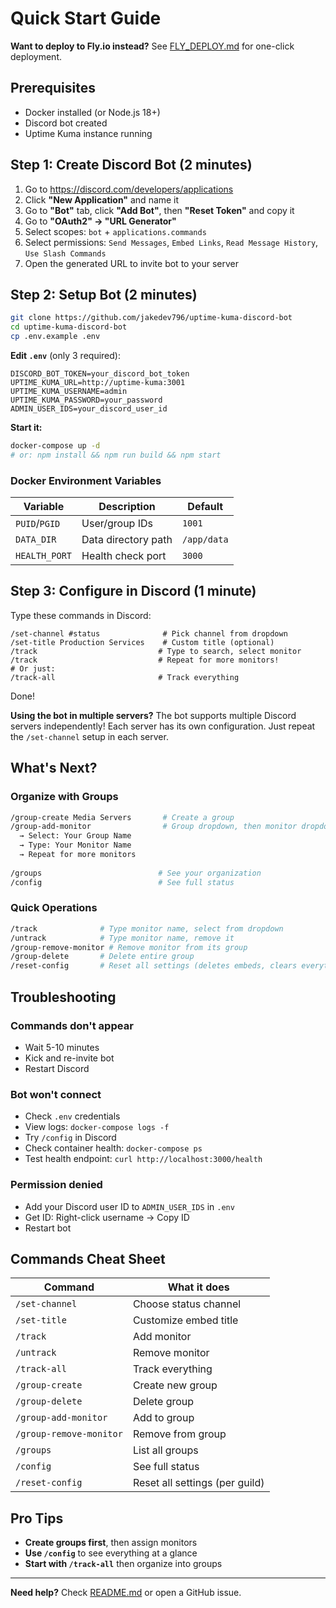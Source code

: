 # Quick Start Guide

**Want to deploy to Fly.io instead?** See [FLY_DEPLOY.md](FLY_DEPLOY.md) for one-click deployment.

## Prerequisites

- Docker installed (or Node.js 18+)
- Discord bot created
- Uptime Kuma instance running

## Step 1: Create Discord Bot (2 minutes)

1. Go to https://discord.com/developers/applications
2. Click **"New Application"** and name it
3. Go to **"Bot"** tab, click **"Add Bot"**, then **"Reset Token"** and copy it
4. Go to **"OAuth2" → "URL Generator"**
5. Select scopes: `bot` + `applications.commands`
6. Select permissions: `Send Messages`, `Embed Links`, `Read Message History`, `Use Slash Commands`
7. Open the generated URL to invite bot to your server

## Step 2: Setup Bot (2 minutes)

```bash
git clone https://github.com/jakedev796/uptime-kuma-discord-bot
cd uptime-kuma-discord-bot
cp .env.example .env
```

**Edit `.env`** (only 3 required):
```env
DISCORD_BOT_TOKEN=your_discord_bot_token
UPTIME_KUMA_URL=http://uptime-kuma:3001
UPTIME_KUMA_USERNAME=admin
UPTIME_KUMA_PASSWORD=your_password
ADMIN_USER_IDS=your_discord_user_id
```

**Start it:**
```bash
docker-compose up -d
# or: npm install && npm run build && npm start
```

### Docker Environment Variables

| Variable | Description | Default |
|----------|-------------|---------|
| `PUID`/`PGID` | User/group IDs | `1001` |
| `DATA_DIR` | Data directory path | `/app/data` |
| `HEALTH_PORT` | Health check port | `3000` |

## Step 3: Configure in Discord (1 minute)

Type these commands in Discord:

```
/set-channel #status              # Pick channel from dropdown
/set-title Production Services    # Custom title (optional)
/track                           # Type to search, select monitor
/track                           # Repeat for more monitors!
# Or just:
/track-all                       # Track everything
```

Done!

**Using the bot in multiple servers?**
The bot supports multiple Discord servers independently! Each server has its own configuration. Just repeat the `/set-channel` setup in each server.

## What's Next?

### Organize with Groups

```bash
/group-create Media Servers       # Create a group
/group-add-monitor                # Group dropdown, then monitor dropdown
  → Select: Your Group Name
  → Type: Your Monitor Name
  → Repeat for more monitors
  
/groups                          # See your organization
/config                          # See full status
```

### Quick Operations

```bash
/track              # Type monitor name, select from dropdown
/untrack            # Type monitor name, remove it
/group-remove-monitor # Remove monitor from its group
/group-delete       # Delete entire group
/reset-config       # Reset all settings (deletes embeds, clears everything)
```

## Troubleshooting

### Commands don't appear
- Wait 5-10 minutes
- Kick and re-invite bot
- Restart Discord

### Bot won't connect
- Check `.env` credentials
- View logs: `docker-compose logs -f`
- Try `/config` in Discord
- Check container health: `docker-compose ps`
- Test health endpoint: `curl http://localhost:3000/health`

### Permission denied
- Add your Discord user ID to `ADMIN_USER_IDS` in `.env`
- Get ID: Right-click username → Copy ID
- Restart bot

## Commands Cheat Sheet

| Command | What it does |
|---------|--------------|
| `/set-channel` | Choose status channel |
| `/set-title` | Customize embed title |
| `/track` | Add monitor |
| `/untrack` | Remove monitor |
| `/track-all` | Track everything |
| `/group-create` | Create new group |
| `/group-delete` | Delete group |
| `/group-add-monitor` | Add to group |
| `/group-remove-monitor` | Remove from group |
| `/groups` | List all groups |
| `/config` | See full status |
| `/reset-config` | Reset all settings (per guild) |


## Pro Tips

- **Create groups first**, then assign monitors
- **Use `/config`** to see everything at a glance
- **Start with `/track-all`** then organize into groups

---

**Need help?** Check [README.md](README.md) or open a GitHub issue.